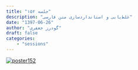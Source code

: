 ```yaml
---
title: "جلسه ۱۵۲"
description: "غلط‌یابی و استانداردسازی متن فارسی"
date: "1397-06-26"
author: "گودرز جعفری"
draft: false
categories:
    - "sessions"
---
```

[![poster152](../../img/posters/poster152.jpg)](../../img/poster152.jpg)

